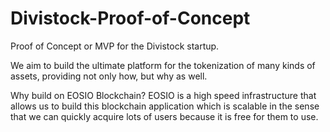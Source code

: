 # Divistock-Proof-of-Concept
Proof of Concept or MVP for the Divistock startup.


We aim to build the ultimate platform for the tokenization of many kinds of assets, providing not only how, but why as well.

Why build on EOSIO Blockchain? EOSIO is a high speed infrastructure that allows us to build this blockchain application which is scalable in the sense that we can quickly acquire lots of users because it is free for them to use.
